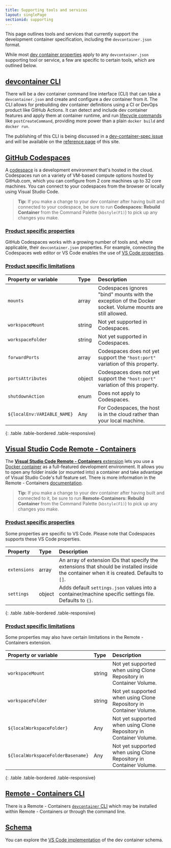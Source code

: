 ```yaml
---
title: Supporting tools and services
layout: singlePage
sectionid: supporting
---
```


This page outlines tools and services that currently support the development container specification, including the `devcontainer.json` format.

While most [dev container properties](implementors/json_reference) apply to any `devcontainer.json` supporting tool or service, a few are specific to certain tools, which are outlined below.

## <a href="#devcontainer-cli" name="devcontainer-cli" class="anchor"> devcontainer CLI </a>

There will be a dev container command line interface (CLI) that can take a `devcontainer.json` and create and configure a dev container from it. The CLI allows for prebuilding dev container definitions using a CI or DevOps product like GitHub Actions. It can detect and include dev container features and apply them at container runtime, and run [lifecycle commands](implementors/json_reference/#lifecycle-scripts) like `postCreateCommand`, providing more power than a plain `docker build` and `docker run`.

The publishing of this CLI is being discussed in a [dev-container-spec issue](https://github.com/microsoft/dev-container-spec/issues/9) and will be available on the [reference page](implementors/reference) of this site.

## <a href="#github-codespaces" name="github-codespaces" class="anchor"> GitHub Codespaces </a>

A [codespace](https://docs.github.com/en/codespaces/overview) is a development environment that's hosted in the cloud. Codespaces run on a variety of VM-based compute options hosted by GitHub.com, which you can configure from 2 core machines up to 32 core machines. You can connect to your codespaces from the browser or locally using Visual Studio Code.

> **Tip:** If you make a change to your dev container after having built and connected to your codespace, be sure to run **Codespaces: Rebuild Container** from the Command Palette (`kbstyle(F1)`) to pick up any changes you make.

### <a href="#codespaces-specific-properties" name="codespaces-specific-properties" class="anchor"> Product specific properties </a>
GitHub Codespaces works with a growing number of tools and, where applicable, their `devcontainer.json` properties. For example, connecting the Codespaces web editor or VS Code enables the use of [VS Code properties](#visual-studio-code-specific-properties).

### <a href="#codespaces-specific-limitations" name="codespaces-specific-limitations" class="anchor"> Product specific limitations </a>

| Property or variable | Type  | Description |
|:------------------|:------------|:------------|
| `mounts` | array | Codespaces ignores "bind" mounts with the exception of the Docker socket. Volume mounts are still allowed.|
| `workspaceMount` | string | Not yet supported in Codespaces. |
| `workspaceFolder` | string | Not yet supported in Codespaces. |
| `forwardPorts` | array | Codespaces does not yet support the `"host:port"` variation of this property. |
| `portsAttributes` | object | Codespaces does not yet support the `"host:port"` variation of this property.|
| `shutdownAction` | enum | Does not apply to Codespaces. |
| `${localEnv:VARIABLE_NAME}` | Any | For Codespaces, the host is in the cloud rather than your local machine.|
{: .table .table-bordered .table-responsive}

## <a href="#visual-studio-code-remote-containers" name="visual-studio-code-remote-containers" class="anchor"> Visual Studio Code Remote - Containers </a>

The [**Visual Studio Code Remote - Containers** extension](https://marketplace.visualstudio.com/items?itemName=ms-vscode-remote.remote-containers) lets you use a [Docker container](https://docker.com) as a full-featured development environment. It allows you to open any folder inside (or mounted into) a container and take advantage of Visual Studio Code's full feature set. There is more information in the Remote - Containers [documentation](https://code.visualstudio.com/docs/remote/containers).

> **Tip:** If you make a change to your dev container after having built and connected to it, be sure to run **Remote-Containers: Rebuild Container** from the Command Palette (`kbstyle(F1)`) to pick up any changes you make.

### <a href="#visual-studio-code-specific-properties" name="visual-studio-code-specific-properties" class="anchor"> Product specific properties </a>

Some properties are specific to VS Code. Please note that Codespaces supports these VS Code properties.

| Property | Type  | Description |
|:------------------|:------------|:------------|
| `extensions` | array | An array of extension IDs that specify the extensions that should be installed inside the container when it is created. Defaults to `[]`. |
| `settings` | object | Adds default `settings.json` values into a container/machine specific settings file. Defaults to `{}`. |
{: .table .table-bordered .table-responsive}

### <a href="#visual-studio-code-specific-limitations" name="visual-studio-code-specific-limitations" class="anchor"> Product specific limitations </a>

Some properties may also have certain limitations in the Remote - Containers extension.

| Property or variable | Type  | Description |
|:------------------|:------------|:------------|
| `workspaceMount` | string | Not yet supported when using Clone Repository in Container Volume. |
| `workspaceFolder` | string | Not yet supported when using Clone Repository in Container Volume. |
| `${localWorkspaceFolder}`  | Any | Not yet supported when using Clone Repository in Container Volume. |
| `${localWorkspaceFolderBasename}` | Any | Not yet supported when using Clone Repository in Container Volume. |
{: .table .table-bordered .table-responsive}

## <a href="#remote-containers-cli" name="remote-containers-cli" class="anchor"> Remote - Containers CLI </a>

There is a Remote - Containers [`devcontainer` CLI](https://code.visualstudio.com/docs/remote/devcontainer-cli) which may be installed within Remote - Containers or through the command line.

## <a href="#schema" name="schema" class="anchor"> Schema </a>

You can explore the [VS Code implementation](implementors/json_schema) of the dev container schema.